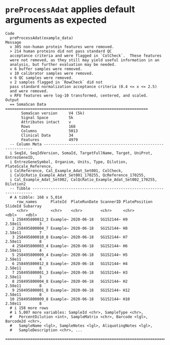 # `preProcessAdat` applies default arguments as expected

    Code
      preProcessAdat(example_data)
    Message
      v 305 non-human protein features were removed.
      > 214 human proteins did not pass standard QC
      acceptance criteria and were flagged in `ColCheck`.  These features
      were not removed, as they still may yield useful information in an
      analysis, but further evaluation may be needed.
      v 6 buffer samples were removed.
      v 10 calibrator samples were removed.
      v 6 QC samples were removed.
      v 2 samples flagged in `RowCheck` did not
      pass standard normalization acceptance criteria (0.4 <= x <= 2.5)
      and were removed.
      v RFU features were log-10 transformed, centered, and scaled.
    Output
      == SomaScan Data ===============================================================
           SomaScan version     V4 (5k)
           Signal Space         5k
           Attributes intact    v
           Rows                 168
           Columns              5013
           Clinical Data        34
           Features             4979
      -- Column Meta -----------------------------------------------------------------
      i SeqId, SeqIdVersion, SomaId, TargetFullName, Target, UniProt, EntrezGeneID,
      i EntrezGeneSymbol, Organism, Units, Type, Dilution, PlateScale_Reference,
      i CalReference, Cal_Example_Adat_Set001, ColCheck,
      i CalQcRatio_Example_Adat_Set001_170255, QcReference_170255,
      i Cal_Example_Adat_Set002, CalQcRatio_Example_Adat_Set002_170255, Dilution2
      -- Tibble ----------------------------------------------------------------------
      # A tibble: 168 x 5,014
         row_names      PlateId  PlateRunDate ScannerID PlatePosition SlideId Subarray
         <chr>          <chr>    <chr>        <chr>     <chr>           <dbl>    <dbl>
       1 258495800012_3 Example~ 2020-06-18   SG152144~ H9            2.58e11        3
       2 258495800004_7 Example~ 2020-06-18   SG152144~ H8            2.58e11        7
       3 258495800010_8 Example~ 2020-06-18   SG152144~ H7            2.58e11        8
       4 258495800003_4 Example~ 2020-06-18   SG152144~ H6            2.58e11        4
       5 258495800009_4 Example~ 2020-06-18   SG152144~ H5            2.58e11        4
       6 258495800012_8 Example~ 2020-06-18   SG152144~ H4            2.58e11        8
       7 258495800001_3 Example~ 2020-06-18   SG152144~ H3            2.58e11        3
       8 258495800004_8 Example~ 2020-06-18   SG152144~ H2            2.58e11        8
       9 258495800001_8 Example~ 2020-06-18   SG152144~ H12           2.58e11        8
      10 258495800009_8 Example~ 2020-06-18   SG152144~ H10           2.58e11        8
      # i 158 more rows
      # i 5,007 more variables: SampleId <chr>, SampleType <chr>,
      #   PercentDilution <int>, SampleMatrix <chr>, Barcode <lgl>, Barcode2d <chr>,
      #   SampleName <lgl>, SampleNotes <lgl>, AliquotingNotes <lgl>,
      #   SampleDescription <chr>, ...
      ================================================================================

